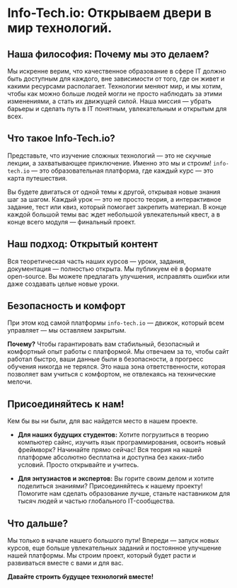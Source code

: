 # Info-Tech.io: Открываем двери в мир технологий.

## Наша философия: Почему мы это делаем?

Мы искренне верим, что качественное образование в сфере IT должно быть доступным для каждого, вне зависимости от того, где он живет и какими ресурсами располагает. Технологии меняют мир, и мы хотим, чтобы как можно больше людей могли не просто наблюдать за этими изменениями, а стать их движущей силой. Наша миссия — убрать барьеры и сделать путь в IT понятным, увлекательным и открытым для всех.

## Что такое Info-Tech.io?

Представьте, что изучение сложных технологий — это не скучные лекции, а захватывающее приключение. Именно это мы и строим! `info-tech.io` — это образовательная платформа, где каждый курс  — это карта путешествия.

Вы будете двигаться от одной темы к другой, открывая новые знания шаг за шагом. Каждый урок — это не просто теория, а интерактивное задание, тест или квиз, который помогает  закрепить материал. В конце каждой большой темы вас ждет небольшой увлекательный квест, а в конце всего модуля — финальный проект.

## Наш подход: Открытый контент

Вся теоретическая часть наших курсов — уроки, задания, документация — полностью открыта. Мы публикуем её в формате open-source. Вы можете предлагать улучшения, исправлять ошибки или даже создавать целые новые уроки.

## Безопасность и комфорт

При этом код самой платформы `info-tech.io` — движок, который всем управляет — мы оставляем закрытым.

**Почему?** Чтобы гарантировать вам стабильный, безопасный и комфортный опыт работы с платформой. Мы отвечаем за то, чтобы сайт работал быстро, ваши данные были в безопасности, а прогресс обучения никогда не терялся. Это наша зона ответственности, которая позволяет вам учиться с комфортом, не отвлекаясь на технические мелочи.

## Присоединяйтесь к нам!

Кем бы вы ни были, для вас найдется место в нашем проекте.

*   **Для наших будущих студентов:**
    Хотите погрузиться в теорию компьютер сайнс, изучить язык программирования, освоить новый фреймворк? Начинайте прямо сейчас! Вся теория на нашей платформе абсолютно бесплатна и доступна без каких-либо условий. Просто открывайте и учитесь.

*   **Для энтузиастов и экспертов:**
    Вы горите своим делом и хотите поделиться знаниями? Присоединяйтесь к нашему проекту! Помогите нам сделать образование лучше, станьте наставником для тысяч людей и частью глобального IT-сообщества.

## Что дальше?

Мы только в начале нашего большого пути! Впереди — запуск новых курсов, еще больше увлекательных заданий и постоянное улучшение нашей платформы. Мы строим проект, который будет расти и развиваться вместе с вами и для вас.

**Давайте строить будущее технологий вместе!**
